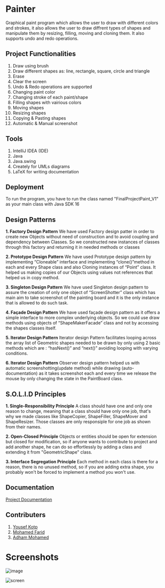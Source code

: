 # Painter
Graphical paint program which allows the user to draw with different colors and strokes, it also allows the user to draw diffrent types of shapes and manipulate them by resizing, filling, moving and cloning them. It also supports undo and redo operations. 

## Project Functionalities
1. Draw using brush
2. Draw different shapes as: line, rectangle, square, circle and triangle
3. Erase
4. Clear the screen
5. Undo & Redo operations are supported
6. Changing paint color
7. Changing stroke of each paint/shape
8. Filling shapes with vairious colors
9. Moving shapes
10. Resizing shapes
11. Copying & Pasting shapes
12. Automatic & Manual screenshot
## Tools
1. IntelliJ IDEA (IDE)
2. Java 
3. Java.swing
4. Creately for UMLs diagrams
5. LaTeX for writing documentation
## Deployment
To run the program, you have to run the class named "FinalProjectPaint_V1" as your main class with Java SDK 16
## Design Patterns
**1. Factory Design Pattern**
We have used Factory design patter in order to create new Objects
without need of construction and to avoid coupling and dependency
between Classes. So we constructed new instances of classes through
this factory and returning it in needed methods or classes

**2. Prototype Design Pattern**
We have used Prototype design pattern by implementing “Cloneable”
interface and implementing “clone()”method in each and every Shape
class and also Cloning instances of “Point” class. It helped us making
copies of our Objects using values not references that helped us in
copy method.

**3. Singleton Design Pattern**
We have used Singleton design pattern to assure the creation of only
one object of “ScreenShotter” class which has main aim to take
screenshot of the painting board and it is the only instance that is
allowed to do such task.

**4. Façade Design Pattern**
We have used façade design pattern as it offers a simple interface to
more complex underlying objects. So we could use draw methods
using objects of “ShapeMakerFacade” class and not by accessing the
shapes classes itself.

**5. Iterator Design Pattern**
Iterator design Pattern facilitates looping across the array list of
Geometric shapes needed to be drawn by only using 2 basic methods
which are : “hasNext()” and “next()” avoiding looping with varying
conditions.

**6. Iterator Design Pattern**
Observer design pattern helped us with automatic
screenshotting(update method) while drawing (auto-documentation) as
it takes screenshot each and every time we release the mouse by only
changing the state in the PaintBoard class.

## S.O.L.I.D Principles
**1. Single-Responsibility Principle**
A class should have one and only one reason to change, meaning that a class should have only one job, that's why we made classes like ShapeCopier, ShapeFiller, ShapeMover and ShapeResizer. Those classes are only responsiple for one job as shown from their names.

**2. Open-Closed Principle**
Objects or entities should be open for extension but closed for modification, so if anyone wants to contribute to project and add another shape, he can do so effortlessly by adding a class and extending it from "GeometricShape" class.

**3. Interface Segregation Principle**
Each method in each class is there for a reason, there is no unused method, so if you are adding extra shape, you probably won't be forced to implement a method you won't use.

## Documentation
[Project Documentation](ProjectDocumentation.pdf)
## Contributers
1. [Yousef Kotp](https://github.com/yousefkotp)
2. [Mohamed Farid](https://github.com/MohamedFarid612)
3. [Adham Mohamed](https://github.com/adhammohamed1)
# Screenshots
![image](https://user-images.githubusercontent.com/41492875/132782674-2f777635-4ae4-45be-b560-2b5a1dc1cde0.png)

![screen](https://user-images.githubusercontent.com/41492875/132788122-ab423bb7-a12c-46c9-a90c-c8a78626e492.png)
